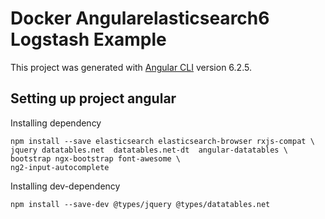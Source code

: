 # Docker Angularelasticsearch6 Logstash Example

This project was generated with [Angular CLI](https://github.com/angular/angular-cli) version 6.2.5.

## Setting up project angular

Installing dependency

```npm 
npm install --save elasticsearch elasticsearch-browser rxjs-compat \
jquery datatables.net  datatables.net-dt  angular-datatables \
bootstrap ngx-bootstrap font-awesome \
ng2-input-autocomplete
```

Installing dev-dependency

```npm
npm install --save-dev @types/jquery @types/datatables.net
```
